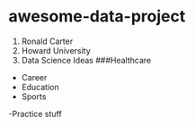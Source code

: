# awesome-data-project
1. Ronald Carter
2. Howard University 
3. Data Science Ideas
###Healthcare 
- Career 
- Education 
- Sports

-Practice stuff 
